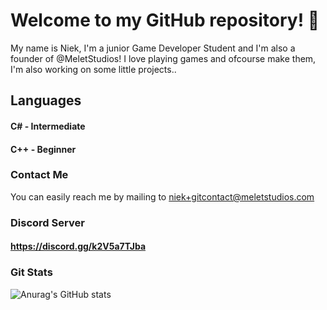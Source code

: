 # Welcome to my GitHub repository! 👋

My name is Niek, I'm a junior Game Developer Student and I'm also a founder of @MeletStudios!
I love playing games and ofcourse make them, I'm also working on some little projects..

## Languages
#### C# - Intermediate
#### C++ - Beginner
### Contact Me
You can easily reach me by mailing to niek+gitcontact@meletstudios.com

### Discord Server
#### https://discord.gg/k2V5a7TJba

### Git Stats
![Anurag's GitHub stats](https://github-readme-stats.vercel.app/api?username=NiekMSoftware&show_icons=true&theme=tokyonight)
